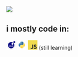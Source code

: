 <img src = "https://media.giphy.com/media/UVV42c4bAf8QQLRd2a/giphy.gif">

## i mostly code in:
<img height = 25 width = 25 src = "https://raw.githubusercontent.com/github/explore/80688e429a7d4ef2fca1e82350fe8e3517d3494d/topics/lua/lua.png" > <img height = 25 width = 25 src = "https://raw.githubusercontent.com/github/explore/80688e429a7d4ef2fca1e82350fe8e3517d3494d/topics/python/python.png" > <img height = 25 width = 25 src = "https://raw.githubusercontent.com/github/explore/80688e429a7d4ef2fca1e82350fe8e3517d3494d/topics/javascript/javascript.png" > (still learning)
